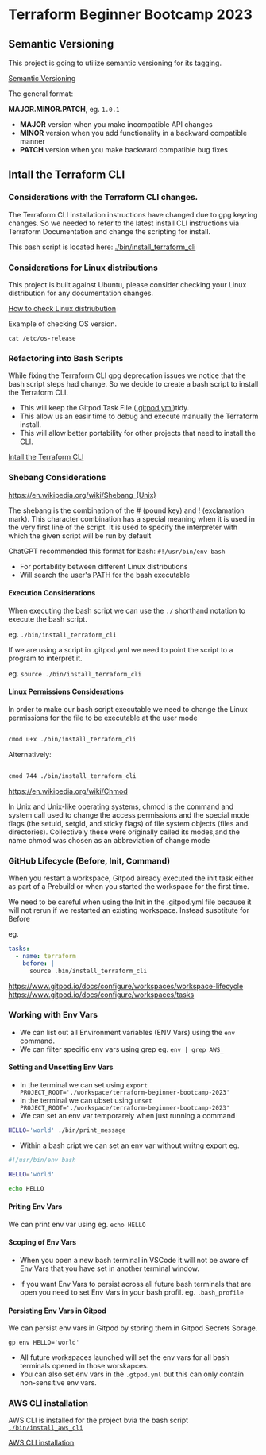# Terraform Beginner Bootcamp 2023

## Semantic Versioning

This project is going to utilize semantic versioning for its tagging.

[Semantic Versioning](https://semver.org/)

The general format:

**MAJOR.MINOR.PATCH**, eg. `1.0.1`

- **MAJOR** version when you make incompatible API changes
- **MINOR** version when you add functionality in a backward compatible manner
- **PATCH** version when you make backward compatible bug fixes

## Intall the Terraform CLI

### Considerations with the Terraform CLI changes.

The Terraform CLI installation instructions have changed due to gpg keyring changes. So we needed to refer to the latest install CLI 
instructions via Terraform Documentation and change the scripting for install.

This bash script is located here: [./bin/install_terraform_cli](./bin/install_terraform_cli)

### Considerations for Linux distributions

This project is built against Ubuntu, please consider checking your Linux distribution for any documentation changes.

[How to check Linux distriubution](https://www.tecmint.com/check-linux-os-version/#:~:text=The%20best%20way%20to%20determine,on%20almost%20all%20Linux%20systems)

Example of checking OS version.

```
cat /etc/os-release

```
### Refactoring into Bash Scripts

While fixing the Terraform CLI gpg deprecation issues we notice 
that the bash script steps had change. So we decide to create a bash script to install the Terraform CLI.

-  This will keep the Gitpod Task File ([.gitpod.yml](.gitpod.yml))tidy.
-  This allow us an easir time to debug and execute manually the Terraform install.
-  This will allow better portability for other projects that need to install the CLI.

[Intall the Terraform CLI](https://developer.hashicorp.com/terraform/tutorials/aws-get-started/install-cli)

### Shebang Considerations

https://en.wikipedia.org/wiki/Shebang_(Unix)

The shebang is the combination of the # (pound key) and ! (exclamation mark). 
This character combination has a special meaning when it is used in the very first line of the script. 
It is used to specify the interpreter with which the given script will be run by default

ChatGPT recommended this format for bash: `#!/usr/bin/env bash`

-  For portability between different Linux distributions
-  Will search the user's PATH for the bash executable

#### Execution Considerations

When executing the bash script we can use the `./` shorthand notation to execute the bash script.

eg. `./bin/install_terraform_cli`

If we are using a script in .gitpod.yml we need to point the script to a program to interpret it.

eg. `source ./bin/install_terraform_cli`

#### Linux Permissions Considerations 

In order to make our bash script executable we need to change the Linux permissions for the file to be executable at the user mode

```sh

cmod u+x ./bin/install_terraform_cli

```

Alternatively:

```sh

cmod 744 ./bin/install_terraform_cli

```

https://en.wikipedia.org/wiki/Chmod

In Unix and Unix-like operating systems, chmod is the command and system call used to change the access permissions 
and the special mode flags (the setuid, setgid, and sticky flags) of file system objects (files and directories). Collectively these were originally called its modes,and the name chmod was chosen as an abbreviation of change mode



### GitHub Lifecycle (Before, Init, Command)

When you restart a workspace, Gitpod already executed the init task either as part of a Prebuild or when you started the workspace for the first time.

We need to be careful when using the Init in the .gitpod.yml file because it will not rerun if we restarted an existing workspace. 
Instead susbtitute for Before

eg. 

```yml
tasks:
  - name: terraform
    before: |
      source .bin/install_terraform_cli
```

https://www.gitpod.io/docs/configure/workspaces/workspace-lifecycle
https://www.gitpod.io/docs/configure/workspaces/tasks

### Working with Env Vars

- We can list out all Environment variables (ENV Vars) using the `env` command.
- We can filter specific env vars using grep eg. `env | grep AWS_`

#### Setting and Unsetting Env Vars

- In the terminal we can set using `export PROJECT_ROOT='./workspace/terraform-beginner-bootcamp-2023'`
- In the terminal we can ubset using `unset PROJECT_ROOT='./workspace/terraform-beginner-bootcamp-2023'`
- We can set an env var temporarely when just running a command

```sh
HELLO='world' ./bin/print_message

```
- Within a bash cript we can set an env var without writng export  eg.

```sh
#!/usr/bin/env bash

HELLO='world'

echo HELLO

```

#### Priting Env Vars

We can print env var using eg. `echo HELLO`

#### Scoping of Env Vars

- When you open a new bash terminal in VSCode it will not be aware of Env Vars that you have set in another terminal window.

- If you want Env Vars to persist across all future bash terminals that are open you need to set Env Vars in your bash profil. eg. `.bash_profile`

#### Persisting Env Vars in Gitpod

We can persist env vars in Gitpod by storing them in Gitpod Secrets Sorage.

```
gp env HELLO='world'

```

- All future workspaces launched will set the env vars for all bash terminals opened in those worskapces.
- You can also set env vars in the `.gtpod.yml` but this can only contain non-sensitive env vars.


### AWS CLI installation

AWS CLI is installed for the project bvia the bash script [`./bin/install_aws_cli`](./bin/install_aws_cli)


[AWS CLI installation](https://docs.aws.amazon.com/cli/latest/userguide/getting-started-install.html)